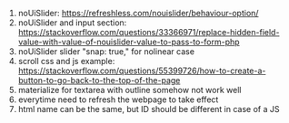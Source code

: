 1. noUiSlider: https://refreshless.com/nouislider/behaviour-option/
2. noUiSlider and input section: https://stackoverflow.com/questions/33366971/replace-hidden-field-value-with-value-of-nouislider-value-to-pass-to-form-php
3. noUiSlider slider "snap: true," for nolinear case
4. scroll css and js example: https://stackoverflow.com/questions/55399726/how-to-create-a-button-to-go-back-to-the-top-of-the-page
5. materialize for textarea with outline somehow not work well
6. everytime need to refresh the webpage to take effect
7. html name can be the same, but ID should be different in case of a JS <script> with getID.
8. For upoading files, need to add: enctype = "multipart/form-data"
9. For convert byte to string: file.read().decode("utf-8") 
